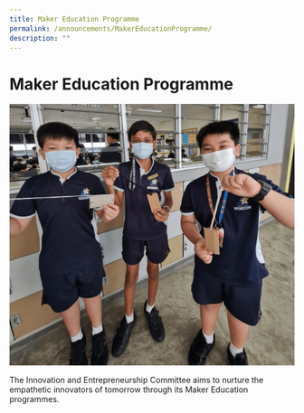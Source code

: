 ```yaml
---
title: Maker Education Programme
permalink: /announcements/MakerEducationProgramme/
description: ""
---
```

# Maker Education Programme

![](/images/Homepage/f6627fc26_3201.png)

The Innovation and Entrepreneurship Committee aims to nurture the empathetic innovators of tomorrow through its Maker Education programmes. 